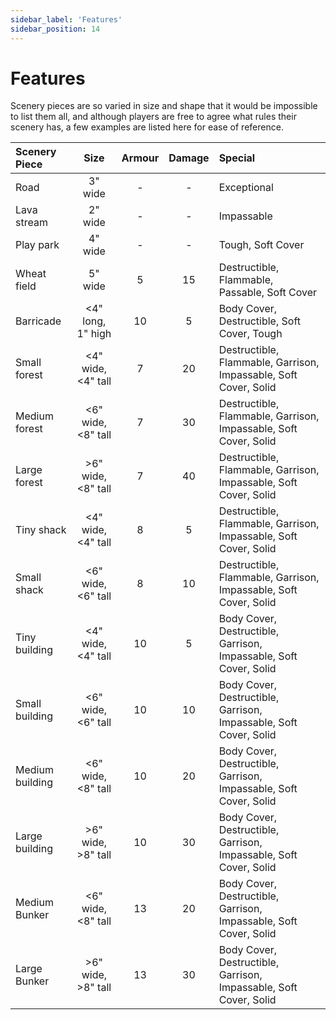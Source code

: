 ```yaml
---
sidebar_label: 'Features'
sidebar_position: 14
---
```


# Features

Scenery pieces are so varied in size and shape that it would be impossible to list them all, and although players are free to agree what rules their scenery has, a few examples are listed here for ease of reference.



|Scenery Piece|Size|Armour|Damage|Special|
| :- | :-: | :-: | :-: | :- |
|Road|3" wide|-|-|Exceptional|
|Lava stream|2" wide|-|-|Impassable|
|Play park|4" wide|-|-|Tough, Soft Cover|
|Wheat field|5" wide|5|15|Destructible, Flammable, Passable, Soft Cover |
|Barricade|<4" long, 1" high|10|5|Body Cover, Destructible, Soft Cover, Tough |
|Small forest|<4" wide, <4" tall|7|20|Destructible, Flammable, Garrison, Impassable, Soft Cover, Solid|
|Medium forest|<6" wide, <8" tall|7|30|Destructible, Flammable, Garrison, Impassable, Soft Cover, Solid|
|Large forest|>6" wide, <8" tall|7|40|Destructible, Flammable, Garrison, Impassable, Soft Cover, Solid|
|Tiny shack|<4" wide, <4" tall|8|5|Destructible, Flammable, Garrison, Impassable, Soft Cover, Solid|
|Small shack|<6" wide, <6" tall|8|10|Destructible, Flammable, Garrison, Impassable, Soft Cover, Solid|
|Tiny building|<4" wide, <4" tall|10|5|Body Cover, Destructible, Garrison, Impassable, Soft Cover, Solid|
|Small building|<6" wide, <6" tall|10|10|Body Cover, Destructible, Garrison, Impassable, Soft Cover, Solid|
|Medium building|<6" wide, <8" tall|10|20|Body Cover, Destructible, Garrison, Impassable, Soft Cover, Solid|
|Large building|>6" wide, >8" tall|10|30|Body Cover, Destructible, Garrison, Impassable, Soft Cover, Solid|
|Medium Bunker|<6" wide, <8" tall|13|20|Body Cover, Destructible, Garrison, Impassable, Soft Cover, Solid|
|Large Bunker|>6" wide, >8" tall|13|30|Body Cover, Destructible, Garrison, Impassable, Soft Cover, Solid|
